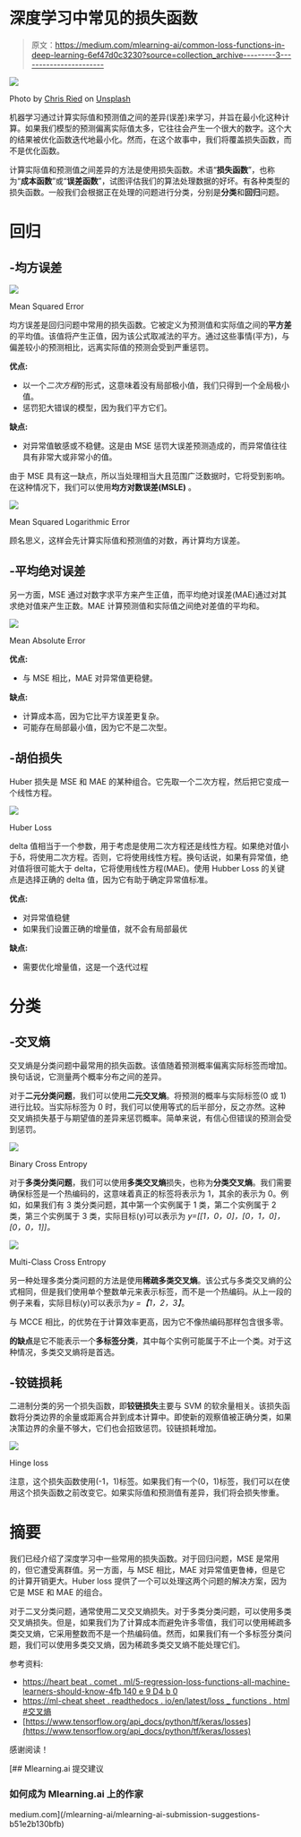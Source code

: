 # 深度学习中常见的损失函数

> 原文：<https://medium.com/mlearning-ai/common-loss-functions-in-deep-learning-6ef47d0c3230?source=collection_archive---------3----------------------->

![](img/f67dfb3a1aff7374ab99f00262375adc.png)

Photo by [Chris Ried](https://unsplash.com/@cdr6934?utm_source=medium&utm_medium=referral) on [Unsplash](https://unsplash.com?utm_source=medium&utm_medium=referral)

机器学习通过计算实际值和预测值之间的差异(误差)来学习，并旨在最小化这种计算。如果我们模型的预测偏离实际值太多，它往往会产生一个很大的数字。这个大的结果被优化函数迭代地最小化。然而，在这个故事中，我们将覆盖损失函数，而不是优化函数。

计算实际值和预测值之间差异的方法是使用损失函数。术语“**损失函数**”，也称为“**成本函数**”或“**误差函数**”，试图评估我们的算法处理数据的好坏。有各种类型的损失函数。一般我们会根据正在处理的问题进行分类，分别是**分类**和**回归**问题。

# **回归**

## -均方误差

![](img/2cffbd3da048849d60400ef54049cdd9.png)

Mean Squared Error

均方误差是回归问题中常用的损失函数。它被定义为预测值和实际值之间的**平方差**的平均值。该值将产生正值，因为该公式取减法的平方。通过这些事情(平方)，与偏差较小的预测相比，远离实际值的预测会受到严重惩罚。

**优点:**

*   以一个*二次方程*的形式，这意味着没有局部极小值，我们只得到一个全局极小值。
*   惩罚犯大错误的模型，因为我们平方它们。

**缺点:**

*   对异常值敏感或不稳健。这是由 MSE 惩罚大误差预测造成的，而异常值往往具有非常大或非常小的值。

由于 MSE 具有这一缺点，所以当处理相当大且范围广泛数据时，它将受到影响。在这种情况下，我们可以使用**均方对数误差(MSLE)** 。

![](img/cdc7c42c385a3520eb1d9ad76e0e94e1.png)

Mean Squared Logarithmic Error

顾名思义，这样会先计算实际值和预测值的对数，再计算均方误差。

## -平均绝对误差

另一方面，MSE 通过对数字求平方来产生正值，而平均绝对误差(MAE)通过对其求绝对值来产生正数。MAE 计算预测值和实际值之间绝对差值的平均和。

![](img/473b4d045d1a047469789c6867c35213.png)

Mean Absolute Error

**优点:**

*   与 MSE 相比，MAE 对异常值更稳健。

**缺点:**

*   计算成本高，因为它比平方误差更复杂。
*   可能存在局部最小值，因为它不是二次型。

## -胡伯损失

Huber 损失是 MSE 和 MAE 的某种组合。它先取一个二次方程，然后把它变成一个线性方程。

![](img/8bc3ecd393d43fcebc2786f9b1cf204b.png)

Huber Loss

delta 值相当于一个参数，用于考虑是使用二次方程还是线性方程。如果绝对值小于δ，将使用二次方程。否则，它将使用线性方程。换句话说，如果有异常值，绝对值将很可能大于 delta，它将使用线性方程(MAE)。使用 Hubber Loss 的关键点是选择正确的 delta 值，因为它有助于确定异常值标准。

**优点:**

*   对异常值稳健
*   如果我们设置正确的增量值，就不会有局部最优

**缺点:**

*   需要优化增量值，这是一个迭代过程

# 分类

## -交叉熵

交叉熵是分类问题中最常用的损失函数。该值随着预测概率偏离实际标签而增加。换句话说，它测量两个概率分布之间的差异。

对于**二元分类问题**，我们可以使用**二元交叉熵**。将预测的概率与实际标签(0 或 1)进行比较。当实际标签为 0 时，我们可以使用等式的后半部分，反之亦然。这种交叉熵损失基于与期望值的差异来惩罚概率。简单来说，有信心但错误的预测会受到惩罚。

![](img/f2f1aea914f297bb5e03de1631c47267.png)

Binary Cross Entropy

对于**多类分类问题**，我们可以使用**多类交叉熵**损失，也称为**分类交叉熵**。我们需要确保标签是一个热编码的，这意味着真正的标签将表示为 1，其余的表示为 0。例如，如果我们有 3 类分类问题，其中第一个实例属于 1 类，第二个实例属于 2 类，第三个实例属于 3 类，实际目标(y)可以表示为 *y=[[1，0，0]，[0，1，0]，[0，0，1]]。*

![](img/159aaca2805c8d54bcdcfd7b302752d2.png)

Multi-Class Cross Entropy

另一种处理多类分类问题的方法是使用**稀疏多类交叉熵**。该公式与多类交叉熵的公式相同，但是我们使用单个整数单元来表示标签，而不是一个热编码。从上一段的例子来看，实际目标(y)可以表示为*y =【1，2，3】*。

与 MCCE 相比，的优势在于计算效率更高，因为它不像热编码那样包含很多零。

**的缺点**是它不能表示一个**多标签分类**，其中每个实例可能属于不止一个类。对于这种情况，多类交叉熵将是首选。

## -铰链损耗

二进制分类的另一个损失函数，即**铰链损失**主要与 SVM 的软余量相关。该损失函数将分类边界的余量或距离合并到成本计算中。即使新的观察值被正确分类，如果决策边界的余量不够大，它们也会招致惩罚。铰链损耗增加。

![](img/09fa1d10250a935b894b8d459965ff95.png)

Hinge loss

注意，这个损失函数使用(-1，1)标签。如果我们有一个(0，1)标签，我们可以在使用这个损失函数之前改变它。如果实际值和预测值有差异，我们将会损失惨重。

# 摘要

我们已经介绍了深度学习中一些常用的损失函数。对于回归问题，MSE 是常用的，但它遭受离群值。另一方面，与 MSE 相比，MAE 对异常值更鲁棒，但是它的计算开销更大。Huber loss 提供了一个可以处理这两个问题的解决方案，因为它是 MSE 和 MAE 的组合。

对于二叉分类问题，通常使用二叉交叉熵损失。对于多类分类问题，可以使用多类交叉熵损失。但是，如果我们为了计算成本而避免许多零值，我们可以使用稀疏多类交叉熵，它采用整数而不是一个热编码值。然而，如果我们有一个多标签分类问题，我们可以使用多类交叉熵，因为稀疏多类交叉熵不能处理它们。

参考资料:

*   [https://heart beat . comet . ml/5-regression-loss-functions-all-machine-learners-should-know-4fb 140 e 9 D4 b 0](https://heartbeat.comet.ml/5-regression-loss-functions-all-machine-learners-should-know-4fb140e9d4b0)
*   [https://ml-cheat sheet . readthedocs . io/en/latest/loss _ functions . html #交叉熵](https://ml-cheatsheet.readthedocs.io/en/latest/loss_functions.html#cross-entropy)
*   [https://www.tensorflow.org/api_docs/python/tf/keras/losses](https://www.tensorflow.org/api_docs/python/tf/keras/losses)

感谢阅读！

[](/mlearning-ai/mlearning-ai-submission-suggestions-b51e2b130bfb) [## Mlearning.ai 提交建议

### 如何成为 Mlearning.ai 上的作家

medium.com](/mlearning-ai/mlearning-ai-submission-suggestions-b51e2b130bfb)
